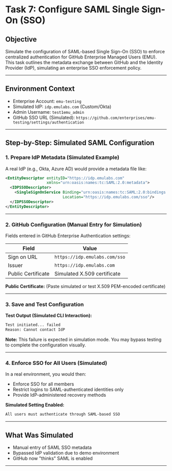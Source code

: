 # Task 7: Configure SAML Single Sign-On (SSO)

## Objective

Simulate the configuration of SAML-based Single Sign-On (SSO) to enforce centralized authentication for GitHub Enterprise Managed Users (EMU). This task outlines the metadata exchange between GitHub and the Identity Provider (IdP), simulating an enterprise SSO enforcement policy.

---

## Environment Context

- Enterprise Account: `emu-testing`
- Simulated IdP: `idp.emulabs.com` (Custom/Okta)
- Admin Username: `test1emu_admin`
- GitHub SSO URL (Simulated): `https://github.com/enterprises/emu-testing/settings/authentication`

---

## Step-by-Step: Simulated SAML Configuration

### 1. Prepare IdP Metadata (Simulated Example)

A real IdP (e.g., Okta, Azure AD) would provide a metadata file like:

```xml
<EntityDescriptor entityID="https://idp.emulabs.com"
                  xmlns="urn:oasis:names:tc:SAML:2.0:metadata">
  <IDPSSODescriptor>
    <SingleSignOnService Binding="urn:oasis:names:tc:SAML:2.0:bindings:HTTP-Redirect"
                         Location="https://idp.emulabs.com/sso"/>
  </IDPSSODescriptor>
</EntityDescriptor>
```

---

### 2. GitHub Configuration (Manual Entry for Simulation)

Fields entered in GitHub Enterprise Authentication settings:

| Field              | Value                                      |
|--------------------|--------------------------------------------|
| Sign on URL        | `https://idp.emulabs.com/sso`              |
| Issuer             | `https://idp.emulabs.com`                  |
| Public Certificate | Simulated X.509 certificate                |

**Public Certificate:**
(Paste simulated or test X.509 PEM-encoded certificate)

---

### 3. Save and Test Configuration

**Test Output (Simulated CLI Interaction):**

```bash
Test initiated... failed
Reason: Cannot contact IdP
```

**Note:** This failure is expected in simulation mode. You may bypass testing to complete the configuration visually.

---

### 4. Enforce SSO for All Users (Simulated)

In a real environment, you would then:
- Enforce SSO for all members
- Restrict logins to SAML-authenticated identities only
- Provide IdP-administered recovery methods

**Simulated Setting Enabled:**

```bash
All users must authenticate through SAML-based SSO
```

---

## What Was Simulated

- Manual entry of SAML SSO metadata
- Bypassed IdP validation due to demo environment
- GitHub now "thinks" SAML is enabled

---

